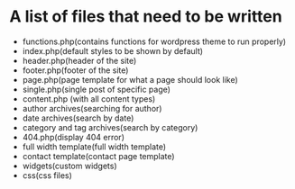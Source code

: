 # A list of files that need to be written

* functions.php(contains functions for wordpress theme to run properly)
* index.php(default styles to be shown by default)
* header.php(header of the site)
* footer.php(footer of the site)
* page.php(page template for what a page should look like)
* single.php(single post of specific page)
* content.php (with all content types)
* author archives(searching for author)
* date archives(search by date)
* category and tag archives(search by category)
* 404.php(display 404 error)
* full width template(full width template)
* contact template(contact page template)
* widgets(custom widgets)
* css(css files)